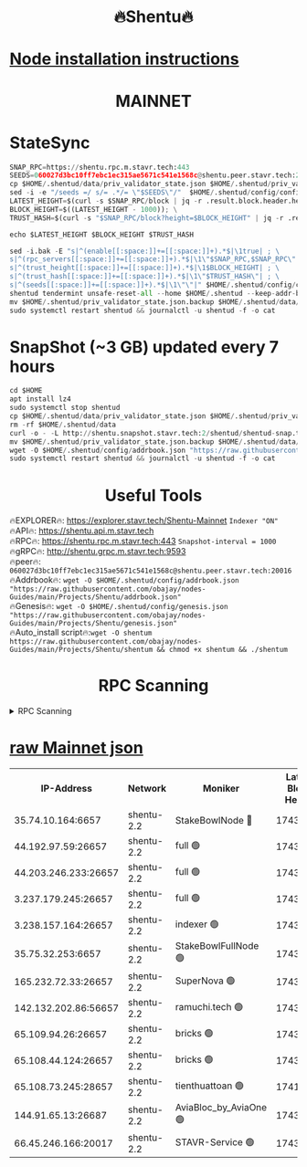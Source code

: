 <h1 align="center"> 🔥Shentu🔥</h1>

[Node installation instructions](https://github.com/obajay/nodes-Guides/tree/main/Projects/Shentu)
=
<h1 align="center"> MAINNET</h1>

# StateSync
```python
SNAP_RPC=https://shentu.rpc.m.stavr.tech:443
SEEDS=060027d3bc10ff7ebc1ec315ae5671c541e1568c@shentu.peer.stavr.tech:20016
cp $HOME/.shentud/data/priv_validator_state.json $HOME/.shentud/priv_validator_state.json.backup
sed -i -e "/seeds =/ s/= .*/= \"$SEEDS\"/"  $HOME/.shentud/config/config.toml
LATEST_HEIGHT=$(curl -s $SNAP_RPC/block | jq -r .result.block.header.height); \
BLOCK_HEIGHT=$((LATEST_HEIGHT - 1000)); \
TRUST_HASH=$(curl -s "$SNAP_RPC/block?height=$BLOCK_HEIGHT" | jq -r .result.block_id.hash)

echo $LATEST_HEIGHT $BLOCK_HEIGHT $TRUST_HASH

sed -i.bak -E "s|^(enable[[:space:]]+=[[:space:]]+).*$|\1true| ; \
s|^(rpc_servers[[:space:]]+=[[:space:]]+).*$|\1\"$SNAP_RPC,$SNAP_RPC\"| ; \
s|^(trust_height[[:space:]]+=[[:space:]]+).*$|\1$BLOCK_HEIGHT| ; \
s|^(trust_hash[[:space:]]+=[[:space:]]+).*$|\1\"$TRUST_HASH\"| ; \
s|^(seeds[[:space:]]+=[[:space:]]+).*$|\1\"\"|" $HOME/.shentud/config/config.toml
shentud tendermint unsafe-reset-all --home $HOME/.shentud --keep-addr-book
mv $HOME/.shentud/priv_validator_state.json.backup $HOME/.shentud/data/priv_validator_state.json
sudo systemctl restart shentud && journalctl -u shentud -f -o cat
```
# SnapShot (~3 GB) updated every 7 hours
```python
cd $HOME
apt install lz4
sudo systemctl stop shentud
cp $HOME/.shentud/data/priv_validator_state.json $HOME/.shentud/priv_validator_state.json.backup
rm -rf $HOME/.shentud/data
curl -o - -L http://shentu.snapshot.stavr.tech:2/shentud/shentud-snap.tar.lz4 | lz4 -c -d - | tar -x -C $HOME/.shentud --strip-components 2
mv $HOME/.shentud/priv_validator_state.json.backup $HOME/.shentud/data/priv_validator_state.json
wget -O $HOME/.shentud/config/addrbook.json "https://raw.githubusercontent.com/obajay/nodes-Guides/main/Projects/Shentu/addrbook.json"
sudo systemctl restart shentud && journalctl -u shentud -f -o cat
```

 <h1 align="center"> Useful Tools</h1>

🔥EXPLORER🔥:     https://explorer.stavr.tech/Shentu-Mainnet        `Indexer "ON"` \
🔥API🔥:          https://shentu.api.m.stavr.tech \
🔥RPC🔥:          https://shentu.rpc.m.stavr.tech:443              `Snapshot-interval = 1000` \
🔥gRPC🔥:         http://shentu.grpc.m.stavr.tech:9593 \
🔥peer🔥:         `060027d3bc10ff7ebc1ec315ae5671c541e1568c@shentu.peer.stavr.tech:20016` \
🔥Addrbook🔥:  `wget -O $HOME/.shentud/config/addrbook.json "https://raw.githubusercontent.com/obajay/nodes-Guides/main/Projects/Shentu/addrbook.json"` \
🔥Genesis🔥:  `wget -O $HOME/.shentud/config/genesis.json "https://raw.githubusercontent.com/obajay/nodes-Guides/main/Projects/Shentu/genesis.json"` \
🔥Auto_install script🔥:`wget -O shentum https://raw.githubusercontent.com/obajay/nodes-Guides/main/Projects/Shentu/shentum && chmod +x shentum && ./shentum`

<h1 align="center"> RPC Scanning</h1>

<details>
<summary>RPC Scanning</summary>

<h2 align="center"> We scan nodes in real time every 4 hours. And we provide the final result of RPC endpoints.
We cannot influence the operation of these nodes in any way. </h2>


```python
If Voting Power is higher than 0 --> then the Node is a validator of the network and may be subject to attack and be a potential threat to the chain.
```
```python
We marked such validators with a red symbol
```

</details>

[raw Mainnet json](https://rpc-check.shentum.stavr.tech/shentum/rpc-shentum-result.json)
=


<table><tr><th>IP-Address</th><th>Network</th><th>Moniker</th><th>Latest Block Height</th><th>Earliest Block Height</th><th>Catching Up</th><th>Tx Index</th><th>Voting Power</th><th>Scan Time</th></tr><tr><td>35.74.10.164:6657</td><td>shentu-2.2</td><td>StakeBowlNode 🔴</td><td>17434020</td><td>8308501</td><td>False</td><td>on</td><td>50178</td><td>2024-02-29T19:39:11.554882585UTC</td></tr><tr><td>44.192.97.59:26657</td><td>shentu-2.2</td><td>full 🟢</td><td>17434020</td><td>9786901</td><td>False</td><td>on</td><td>0</td><td>2024-02-29T19:39:10.269266553UTC</td></tr><tr><td>44.203.246.233:26657</td><td>shentu-2.2</td><td>full 🟢</td><td>17434022</td><td>9786901</td><td>False</td><td>on</td><td>0</td><td>2024-02-29T19:39:20.343272811UTC</td></tr><tr><td>3.237.179.245:26657</td><td>shentu-2.2</td><td>full 🟢</td><td>17434023</td><td>9786901</td><td>False</td><td>on</td><td>0</td><td>2024-02-29T19:39:29.159219413UTC</td></tr><tr><td>3.238.157.164:26657</td><td>shentu-2.2</td><td>indexer 🟢</td><td>17434025</td><td>9786901</td><td>False</td><td>on</td><td>0</td><td>2024-02-29T19:39:42.451661680UTC</td></tr><tr><td>35.75.32.253:6657</td><td>shentu-2.2</td><td>StakeBowlFullNode 🟢</td><td>17434029</td><td>10470762</td><td>False</td><td>on</td><td>0</td><td>2024-02-29T19:40:04.463848718UTC</td></tr><tr><td>165.232.72.33:26657</td><td>shentu-2.2</td><td>SuperNova 🟢</td><td>17434029</td><td>15936001</td><td>False</td><td>on</td><td>0</td><td>2024-02-29T19:40:03.176003872UTC</td></tr><tr><td>142.132.202.86:56657</td><td>shentu-2.2</td><td>ramuchi.tech 🟢</td><td>17434034</td><td>16196001</td><td>False</td><td>on</td><td>0</td><td>2024-02-29T19:40:36.002866993UTC</td></tr><tr><td>65.109.94.26:26657</td><td>shentu-2.2</td><td>bricks 🟢</td><td>17434035</td><td>16401001</td><td>False</td><td>on</td><td>0</td><td>2024-02-29T19:40:42.951392514UTC</td></tr><tr><td>65.108.44.124:26657</td><td>shentu-2.2</td><td>bricks 🟢</td><td>17434036</td><td>16401001</td><td>False</td><td>on</td><td>0</td><td>2024-02-29T19:40:45.314852842UTC</td></tr><tr><td>65.108.73.245:28657</td><td>shentu-2.2</td><td>tienthuattoan 🟢</td><td>17415110</td><td>17399930</td><td>False</td><td>on</td><td>0</td><td>2024-02-29T19:40:13.257090675UTC</td></tr><tr><td>144.91.65.13:26687</td><td>shentu-2.2</td><td>AviaBloc_by_AviaOne 🟢</td><td>17434030</td><td>17420159</td><td>False</td><td>off</td><td>0</td><td>2024-02-29T19:40:12.908373093UTC</td></tr><tr><td>66.45.246.166:20017</td><td>shentu-2.2</td><td>STAVR-Service 🟢</td><td>17434035</td><td>17432001</td><td>False</td><td>on</td><td>0</td><td>2024-02-29T19:40:42.650405506UTC</td></tr></table>
